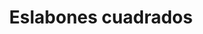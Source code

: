 ---
title: Eslabones cuadrados
date: 
draft: false

# descripcion
description : Pulsera de plata. Largo no extensible.

materials: 

color: 

dimensions: Largo total 18,5 cm

code: 03-09-0818

type: "Pulseras"

categories: []

price: $1.650,00

price_eftvo: $1.400,00

# Images
# first image will be shown in the product page
images:
  # - image: "images/path_to_image"
  # La ubicacion de las imagenes es imagenes/Pulseras/Pulseras.Plata/03-09-0818-eslabones-cuadrados
  - image: "./images/pulseras/plata/03-09-0818-eslabones-cuadrados_a.jpg"
  - image: "./images/pulseras/plata/03-09-0818-eslabones-cuadrados_b.jpg"
  - image: "./images/pulseras/plata/03-09-0818-eslabones-cuadrados_c.jpg"
---